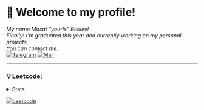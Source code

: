 # 👋 **Welcome to my profile!**

*My name Maxat "yourlx" Bekiev!*
<br>
*Finally! I'm graduated this year and currently working on my personal projects.*
<br>
*You can contact me:*
<br>
[![Telegram](https://img.shields.io/badge/telegram-black?style=for-the-badge&logo=telegram&logoColor=white)](https://t.me/yourlx)
[![Mail](https://img.shields.io/badge/mail-black?style=for-the-badge&logo=gmail&logoColor=white)](mailto:maxatbekiev@gmail.com)

---

### 💡 **Leetcode:**

<details> <summary>Stats</summary>

![Leetcode](https://leetcard.jacoblin.cool/yourlx?theme=dark&font=ABeeZee&ext=heatmap)

</details>

[![Leetcode](https://img.shields.io/badge/leetcode-black?style=for-the-badge&logo=leetcode&logoColor=white)](https://leetcode.com/yourlx/)
